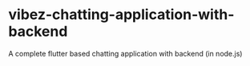 # vibez-chatting-application-with-backend
 A complete flutter based chatting application with backend (in node.js)
